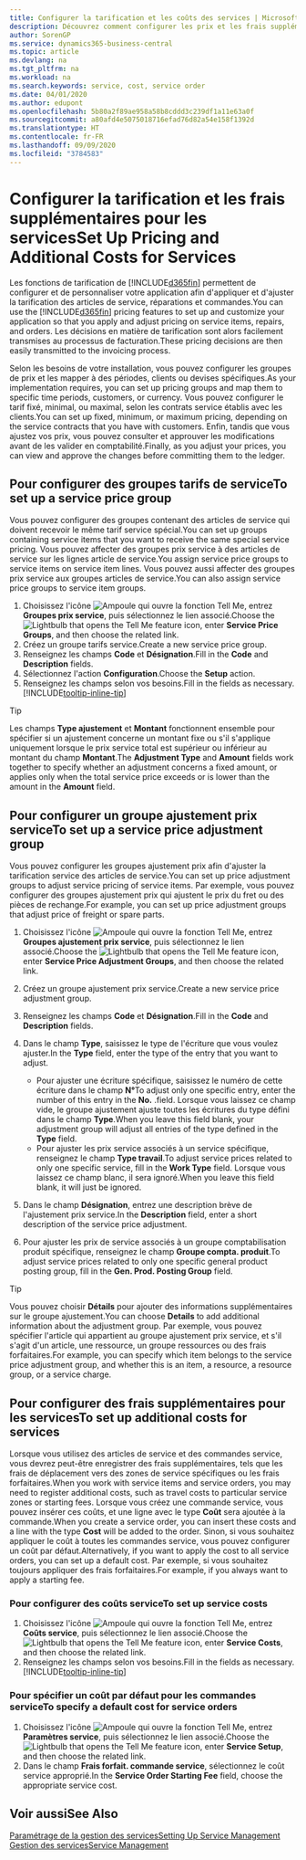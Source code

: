 ```yaml
---
title: Configurer la tarification et les coûts des services | Microsoft Docs
description: Découvrez comment configurer les prix et les frais supplémentaires des services.
author: SorenGP
ms.service: dynamics365-business-central
ms.topic: article
ms.devlang: na
ms.tgt_pltfrm: na
ms.workload: na
ms.search.keywords: service, cost, service order
ms.date: 04/01/2020
ms.author: edupont
ms.openlocfilehash: 5b80a2f89ae958a58b8cddd3c239df1a11e63a0f
ms.sourcegitcommit: a80afd4e5075018716efad76d82a54e158f1392d
ms.translationtype: HT
ms.contentlocale: fr-FR
ms.lasthandoff: 09/09/2020
ms.locfileid: "3784583"
---
```

# <a name="set-up-pricing-and-additional-costs-for-services"></a><span data-ttu-id="85983-103">Configurer la tarification et les frais supplémentaires pour les services</span><span class="sxs-lookup"><span data-stu-id="85983-103">Set Up Pricing and Additional Costs for Services</span></span>
<span data-ttu-id="85983-104">Les fonctions de tarification de [!INCLUDE[d365fin](includes/d365fin_md.md)] permettent de configurer et de personnaliser votre application afin d'appliquer et d'ajuster la tarification des articles de service, réparations et commandes.</span><span class="sxs-lookup"><span data-stu-id="85983-104">You can use the [!INCLUDE[d365fin](includes/d365fin_md.md)] pricing features to set up and customize your application so that you apply and adjust pricing on service items, repairs, and orders.</span></span> <span data-ttu-id="85983-105">Les décisions en matière de tarification sont alors facilement transmises au processus de facturation.</span><span class="sxs-lookup"><span data-stu-id="85983-105">These pricing decisions are then easily transmitted to the invoicing process.</span></span>  
  
<span data-ttu-id="85983-106">Selon les besoins de votre installation, vous pouvez configurer les groupes de prix et les mapper à des périodes, clients ou devises spécifiques.</span><span class="sxs-lookup"><span data-stu-id="85983-106">As your implementation requires, you can set up pricing groups and map them to specific time periods, customers, or currency.</span></span> <span data-ttu-id="85983-107">Vous pouvez configurer le tarif fixé, minimal, ou maximal, selon les contrats service établis avec les clients.</span><span class="sxs-lookup"><span data-stu-id="85983-107">You can set up fixed, minimum, or maximum pricing, depending on the service contracts that you have with customers.</span></span> <span data-ttu-id="85983-108">Enfin, tandis que vous ajustez vos prix, vous pouvez consulter et approuver les modifications avant de les valider en comptabilité.</span><span class="sxs-lookup"><span data-stu-id="85983-108">Finally, as you adjust your prices, you can view and approve the changes before committing them to the ledger.</span></span>  

## <a name="to-set-up-a-service-price-group"></a><span data-ttu-id="85983-109">Pour configurer des groupes tarifs de service</span><span class="sxs-lookup"><span data-stu-id="85983-109">To set up a service price group</span></span>
<span data-ttu-id="85983-110">Vous pouvez configurer des groupes contenant des articles de service qui doivent recevoir le même tarif service spécial.</span><span class="sxs-lookup"><span data-stu-id="85983-110">You can set up groups containing service items that you want to receive the same special service pricing.</span></span> <span data-ttu-id="85983-111">Vous pouvez affecter des groupes prix service à des articles de service sur les lignes article de service.</span><span class="sxs-lookup"><span data-stu-id="85983-111">You assign service price groups to service items on service item lines.</span></span> <span data-ttu-id="85983-112">Vous pouvez aussi affecter des groupes prix service aux groupes articles de service.</span><span class="sxs-lookup"><span data-stu-id="85983-112">You can also assign service price groups to service item groups.</span></span>  

1. <span data-ttu-id="85983-113">Choisissez l'icône ![Ampoule qui ouvre la fonction Tell Me](media/ui-search/search_small.png "Dites-moi ce que vous voulez faire"), entrez **Groupes prix service**, puis sélectionnez le lien associé.</span><span class="sxs-lookup"><span data-stu-id="85983-113">Choose the ![Lightbulb that opens the Tell Me feature](media/ui-search/search_small.png "Tell me what you want to do") icon, enter **Service Price Groups**, and then choose the related link.</span></span>  
2. <span data-ttu-id="85983-114">Créez un groupe tarifs service.</span><span class="sxs-lookup"><span data-stu-id="85983-114">Create a new service price group.</span></span>  
3. <span data-ttu-id="85983-115">Renseignez les champs **Code** et **Désignation**.</span><span class="sxs-lookup"><span data-stu-id="85983-115">Fill in the **Code** and **Description** fields.</span></span>  
4. <span data-ttu-id="85983-116">Sélectionnez l'action **Configuration**.</span><span class="sxs-lookup"><span data-stu-id="85983-116">Choose the **Setup** action.</span></span>  
2. <span data-ttu-id="85983-117">Renseignez les champs selon vos besoins.</span><span class="sxs-lookup"><span data-stu-id="85983-117">Fill in the fields as necessary.</span></span> [!INCLUDE[tooltip-inline-tip](includes/tooltip-inline-tip_md.md)]  

 > [!Tip]
 > <span data-ttu-id="85983-118">Les champs **Type ajustement** et **Montant** fonctionnent ensemble pour spécifier si un ajustement concerne un montant fixe ou s'il s'applique uniquement lorsque le prix service total est supérieur ou inférieur au montant du champ **Montant**.</span><span class="sxs-lookup"><span data-stu-id="85983-118">The **Adjustment Type** and **Amount** fields work together to specify whether an adjustment concerns a fixed amount, or applies only when the total service price exceeds or is lower than the amount in the **Amount** field.</span></span>  

## <a name="to-set-up-a-service-price-adjustment-group"></a><span data-ttu-id="85983-119">Pour configurer un groupe ajustement prix service</span><span class="sxs-lookup"><span data-stu-id="85983-119">To set up a service price adjustment group</span></span>  
<span data-ttu-id="85983-120">Vous pouvez configurer les groupes ajustement prix afin d'ajuster la tarification service des articles de service.</span><span class="sxs-lookup"><span data-stu-id="85983-120">You can set up price adjustment groups to adjust service pricing of service items.</span></span> <span data-ttu-id="85983-121">Par exemple, vous pouvez configurer des groupes ajustement prix qui ajustent le prix du fret ou des pièces de rechange.</span><span class="sxs-lookup"><span data-stu-id="85983-121">For example, you can set up price adjustment groups that adjust price of freight or spare parts.</span></span>  
  
1. <span data-ttu-id="85983-122">Choisissez l'icône ![Ampoule qui ouvre la fonction Tell Me](media/ui-search/search_small.png "Dites-moi ce que vous voulez faire"), entrez **Groupes ajustement prix service**, puis sélectionnez le lien associé.</span><span class="sxs-lookup"><span data-stu-id="85983-122">Choose the ![Lightbulb that opens the Tell Me feature](media/ui-search/search_small.png "Tell me what you want to do") icon, enter **Service Price Adjustment Groups**, and then choose the related link.</span></span>  
2. <span data-ttu-id="85983-123">Créez un groupe ajustement prix service.</span><span class="sxs-lookup"><span data-stu-id="85983-123">Create a new service price adjustment group.</span></span>  
3. <span data-ttu-id="85983-124">Renseignez les champs **Code** et **Désignation**.</span><span class="sxs-lookup"><span data-stu-id="85983-124">Fill in the **Code** and **Description** fields.</span></span>  
4. <span data-ttu-id="85983-125">Dans le champ **Type**, saisissez le type de l'écriture que vous voulez ajuster.</span><span class="sxs-lookup"><span data-stu-id="85983-125">In the **Type** field, enter the type of the entry that you want to adjust.</span></span>  
  
    * <span data-ttu-id="85983-126">Pour ajuster une écriture spécifique, saisissez le numéro de cette écriture dans le champ **N°**</span><span class="sxs-lookup"><span data-stu-id="85983-126">To adjust only one specific entry, enter the number of this entry in the **No.**</span></span> <span data-ttu-id="85983-127">.</span><span class="sxs-lookup"><span data-stu-id="85983-127">field.</span></span> <span data-ttu-id="85983-128">Lorsque vous laissez ce champ vide, le groupe ajustement ajuste toutes les écritures du type défini dans le champ **Type**.</span><span class="sxs-lookup"><span data-stu-id="85983-128">When you leave this field blank, your adjustment group will adjust all entries of the type defined in the **Type** field.</span></span>  
    * <span data-ttu-id="85983-129">Pour ajuster les prix service associés à un service spécifique, renseignez le champ **Type travail**.</span><span class="sxs-lookup"><span data-stu-id="85983-129">To adjust service prices related to only one specific service, fill in the **Work Type** field.</span></span> <span data-ttu-id="85983-130">Lorsque vous laissez ce champ blanc, il sera ignoré.</span><span class="sxs-lookup"><span data-stu-id="85983-130">When you leave this field blank, it will just be ignored.</span></span>  
  
5. <span data-ttu-id="85983-131">Dans le champ **Désignation**, entrez une description brève de l'ajustement prix service.</span><span class="sxs-lookup"><span data-stu-id="85983-131">In the **Description** field, enter a short description of the service price adjustment.</span></span>  
6. <span data-ttu-id="85983-132">Pour ajuster les prix de service associés à un groupe comptabilisation produit spécifique, renseignez le champ **Groupe compta. produit**.</span><span class="sxs-lookup"><span data-stu-id="85983-132">To adjust service prices related to only one specific general product posting group, fill in the **Gen. Prod. Posting Group** field.</span></span>

> [!Tip]
> <span data-ttu-id="85983-133">Vous pouvez choisir **Détails** pour ajouter des informations supplémentaires sur le groupe ajustement.</span><span class="sxs-lookup"><span data-stu-id="85983-133">You can choose **Details** to add additional information about the adjustment group.</span></span> <span data-ttu-id="85983-134">Par exemple, vous pouvez spécifier l'article qui appartient au groupe ajustement prix service, et s'il s'agit d'un article, une ressource, un groupe ressources ou des frais forfaitaires.</span><span class="sxs-lookup"><span data-stu-id="85983-134">For example, you can specify which item belongs to the service price adjustment group, and whether this is an item, a resource, a resource group, or a service charge.</span></span>  

## <a name="to-set-up-additional-costs-for-services"></a><span data-ttu-id="85983-135">Pour configurer des frais supplémentaires pour les services</span><span class="sxs-lookup"><span data-stu-id="85983-135">To set up additional costs for services</span></span>
<span data-ttu-id="85983-136">Lorsque vous utilisez des articles de service et des commandes service, vous devrez peut-être enregistrer des frais supplémentaires, tels que les frais de déplacement vers des zones de service spécifiques ou les frais forfaitaires.</span><span class="sxs-lookup"><span data-stu-id="85983-136">When you work with service items and service orders, you may need to register additional costs, such as travel costs to particular service zones or starting fees.</span></span> <span data-ttu-id="85983-137">Lorsque vous créez une commande service, vous pouvez insérer ces coûts, et une ligne avec le type **Coût** sera ajoutée à la commande.</span><span class="sxs-lookup"><span data-stu-id="85983-137">When you create a service order, you can insert these costs and a line with the type **Cost** will be added to the order.</span></span> <span data-ttu-id="85983-138">Sinon, si vous souhaitez appliquer le coût à toutes les commandes service, vous pouvez configurer un coût par défaut.</span><span class="sxs-lookup"><span data-stu-id="85983-138">Alternatively, if you want to apply the cost to all service orders, you can set up a default cost.</span></span> <span data-ttu-id="85983-139">Par exemple, si vous souhaitez toujours appliquer des frais forfaitaires.</span><span class="sxs-lookup"><span data-stu-id="85983-139">For example, if you always want to apply a starting fee.</span></span>
  
### <a name="to-set-up-service-costs"></a><span data-ttu-id="85983-140">Pour configurer des coûts service</span><span class="sxs-lookup"><span data-stu-id="85983-140">To set up service costs</span></span>
1. <span data-ttu-id="85983-141">Choisissez l'icône ![Ampoule qui ouvre la fonction Tell Me](media/ui-search/search_small.png "Dites-moi ce que vous voulez faire"), entrez **Coûts service**, puis sélectionnez le lien associé.</span><span class="sxs-lookup"><span data-stu-id="85983-141">Choose the ![Lightbulb that opens the Tell Me feature](media/ui-search/search_small.png "Tell me what you want to do") icon, enter **Service Costs**, and then choose the related link.</span></span> 
2. <span data-ttu-id="85983-142">Renseignez les champs selon vos besoins.</span><span class="sxs-lookup"><span data-stu-id="85983-142">Fill in the fields as necessary.</span></span> [!INCLUDE[tooltip-inline-tip](includes/tooltip-inline-tip_md.md)]  

### <a name="to-specify-a-default-cost-for-service-orders"></a><span data-ttu-id="85983-143">Pour spécifier un coût par défaut pour les commandes service</span><span class="sxs-lookup"><span data-stu-id="85983-143">To specify a default cost for service orders</span></span>
1. <span data-ttu-id="85983-144">Choisissez l'icône ![Ampoule qui ouvre la fonction Tell Me](media/ui-search/search_small.png "Dites-moi ce que vous voulez faire"), entrez **Paramètres service**, puis sélectionnez le lien associé.</span><span class="sxs-lookup"><span data-stu-id="85983-144">Choose the ![Lightbulb that opens the Tell Me feature](media/ui-search/search_small.png "Tell me what you want to do") icon, enter **Service Setup**, and then choose the related link.</span></span> 
2. <span data-ttu-id="85983-145">Dans le champ **Frais forfait. commande service**, sélectionnez le coût service approprié.</span><span class="sxs-lookup"><span data-stu-id="85983-145">In the **Service Order Starting Fee** field, choose the appropriate service cost.</span></span>

## <a name="see-also"></a><span data-ttu-id="85983-146">Voir aussi</span><span class="sxs-lookup"><span data-stu-id="85983-146">See Also</span></span>
[<span data-ttu-id="85983-147">Paramétrage de la gestion des services</span><span class="sxs-lookup"><span data-stu-id="85983-147">Setting Up Service Management</span></span>](service-setup-service.md)  
[<span data-ttu-id="85983-148">Gestion des services</span><span class="sxs-lookup"><span data-stu-id="85983-148">Service Management</span></span>](service-service.md)  

